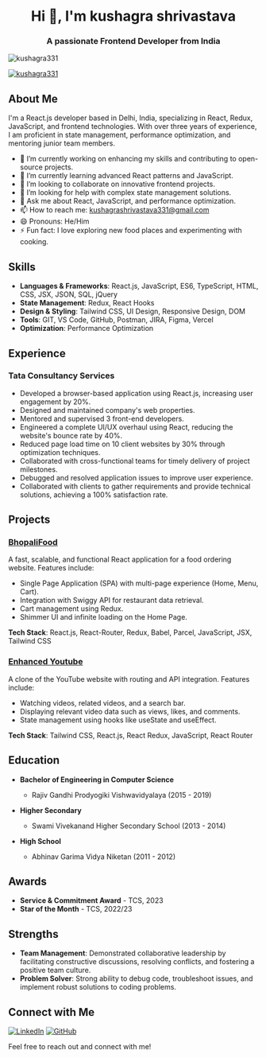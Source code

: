 <h1 align="center">Hi 👋, I'm kushagra shrivastava</h1>
<h3 align="center">A passionate Frontend Developer from India</h3>

<p align="left"> <img src="https://komarev.com/ghpvc/?username=kushagra331&label=Profile%20views&color=0e75b6&style=flat" alt="kushagra331" /> </p>

<p align="left"> <a href="https://github.com/ryo-ma/github-profile-trophy"><img src="https://github-profile-trophy.vercel.app/?username=kushagra331" alt="kushagra331" /></a> </p>

## About Me

I'm a React.js developer based in Delhi, India, specializing in React, Redux, JavaScript, and frontend technologies. With over three years of experience, I am proficient in state management, performance optimization, and mentoring junior team members.

- 🔭 I’m currently working on enhancing my skills and contributing to open-source projects.
- 🌱 I’m currently learning advanced React patterns and JavaScript.
- 👯 I’m looking to collaborate on innovative frontend projects.
- 🤔 I’m looking for help with complex state management solutions.
- 💬 Ask me about React, JavaScript, and performance optimization.
- 📫 How to reach me: [kushagrashrivastava331@gmail.com](mailto:kushagrashrivastava331@gmail.com)
- 😄 Pronouns: He/Him
- ⚡ Fun fact: I love exploring new food places and experimenting with cooking.

## Skills

- **Languages & Frameworks**: React.js, JavaScript, ES6, TypeScript, HTML, CSS, JSX, JSON, SQL, jQuery
- **State Management**: Redux, React Hooks
- **Design & Styling**: Tailwind CSS, UI Design, Responsive Design, DOM
- **Tools**: GIT, VS Code, GitHub, Postman, JIRA, Figma, Vercel
- **Optimization**: Performance Optimization

## Experience

### Tata Consultancy Services
- Developed a browser-based application using React.js, increasing user engagement by 20%.
- Designed and maintained company's web properties.
- Mentored and supervised 3 front-end developers.
- Engineered a complete UI/UX overhaul using React, reducing the website's bounce rate by 40%.
- Reduced page load time on 10 client websites by 30% through optimization techniques.
- Collaborated with cross-functional teams for timely delivery of project milestones.
- Debugged and resolved application issues to improve user experience.
- Collaborated with clients to gather requirements and provide technical solutions, achieving a 100% satisfaction rate.

## Projects

### [BhopaliFood](https://github.com/kushagra331/BhopaliFood)
A fast, scalable, and functional React application for a food ordering website. Features include:
- Single Page Application (SPA) with multi-page experience (Home, Menu, Cart).
- Integration with Swiggy API for restaurant data retrieval.
- Cart management using Redux.
- Shimmer UI and infinite loading on the Home Page.

**Tech Stack**: React.js, React-Router, Redux, Babel, Parcel, JavaScript, JSX, Tailwind CSS

### [Enhanced Youtube](https://github.com/kushagra331/Enhanced-Youtube)
A clone of the YouTube website with routing and API integration. Features include:
- Watching videos, related videos, and a search bar.
- Displaying relevant video data such as views, likes, and comments.
- State management using hooks like useState and useEffect.

**Tech Stack**: Tailwind CSS, React.js, React Redux, JavaScript, React Router

## Education

- **Bachelor of Engineering in Computer Science**
  - Rajiv Gandhi Prodyogiki Vishwavidyalaya (2015 - 2019)

- **Higher Secondary**
  - Swami Vivekanand Higher Secondary School (2013 - 2014)

- **High School**
  - Abhinav Garima Vidya Niketan (2011 - 2012)

## Awards

- **Service & Commitment Award** - TCS, 2023
- **Star of the Month** - TCS, 2022/23

## Strengths

- **Team Management**: Demonstrated collaborative leadership by facilitating constructive discussions, resolving conflicts, and fostering a positive team culture.
- **Problem Solver**: Strong ability to debug code, troubleshoot issues, and implement robust solutions to coding problems.

## Connect with Me

[![LinkedIn](https://img.shields.io/badge/-LinkedIn-blue?style=flat&logo=Linkedin&logoColor=white)](https://www.linkedin.com/in/kushagra-shrivastava-480880148/)
[![GitHub](https://img.shields.io/badge/-GitHub-181717?style=flat&logo=GitHub&logoColor=white)](https://github.com/kushagra331)

Feel free to reach out and connect with me!
